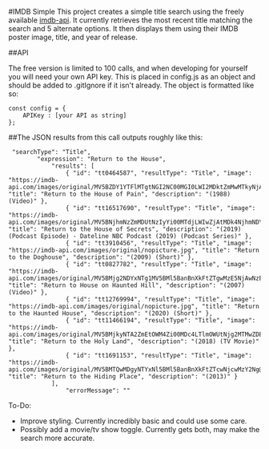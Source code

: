 #IMDB Simple
This project creates a simple title search using the freely available [imdb-api](https://imdb-api.com/). It currently retrieves the most recent title matching the search and 5 alternate options. It then displays them using their IMDB poster image, title, and year of release. 

##API

The free version is limited to 100 calls, and when developing for yourself you will need your own API key.
This is placed in config.js as an object and should be added to .gitIgnore if it isn't already. The object is formatted like so:

```
const config = {
    APIKey : [your API as string]
};

```

##The JSON results from this call outputs roughly like this:

```
 "searchType": "Title",
        "expression": "Return to the House",
            "results": [
                { "id": "tt0464587", "resultType": "Title", "image": "https://imdb-api.com/images/original/MV5BZDY1YTFlMTgtNGI2NC00MGI0LWI2MDktZmMwMTkyNjAwZDAwXkEyXkFqcGdeQXVyMjEzNTcyNzk@._V1_Ratio1.5000_AL_.jpg", "title": "Return to the House of Pain", "description": "(1988) (Video)" },
                { "id": "tt16517690", "resultType": "Title", "image": "https://imdb-api.com/images/original/MV5BNjhmNzZmMDUtNzIyYi00MTdjLWIwZjAtMDk4NjhmNDY2ODI2XkEyXkFqcGdeQXVyMTM1MjI2OTYx._V1_Ratio1.0000_AL_.jpg", "title": "Return to the House of Secrets", "description": "(2019) (Podcast Episode) - Dateline NBC Podcast (2019) (Podcast Series)" },
                { "id": "tt3910456", "resultType": "Title", "image": "https://imdb-api.com/images/original/nopicture.jpg", "title": "Return to the Doghouse", "description": "(2009) (Short)" },
                { "id": "tt0827782", "resultType": "Title", "image": "https://imdb-api.com/images/original/MV5BMjg2NDYxNTg1MV5BMl5BanBnXkFtZTgwMzE5NjAwNzE@._V1_Ratio0.7273_AL_.jpg", "title": "Return to House on Haunted Hill", "description": "(2007) (Video)" },
                { "id": "tt12769994", "resultType": "Title", "image": "https://imdb-api.com/images/original/nopicture.jpg", "title": "Return to the Haunted House", "description": "(2020) (Short)" },
                { "id": "tt11466194", "resultType": "Title", "image": "https://imdb-api.com/images/original/MV5BMjkyNTA2ZmEtOWM4Zi00MDc4LTlmOWUtNjg2MTMwZDEwODgyXkEyXkFqcGdeQXVyMTA1MjE5NTUz._V1_Ratio0.7273_AL_.jpg", "title": "Return to the Holy Land", "description": "(2018) (TV Movie)" },
                { "id": "tt1691153", "resultType": "Title", "image": "https://imdb-api.com/images/original/MV5BMTQwMDgyNTYxNl5BMl5BanBnXkFtZTcwNjcwMzY2Ng@@._V1_Ratio0.7727_AL_.jpg", "title": "Return to the Hiding Place", "description": "(2013)" }
            ],
                "errorMessage": ""
```
To-Do:
- Improve styling. Currently incredibly basic and could use some care.
- Possibly add a movie/tv show toggle. Currently gets both, may make the search more accurate.
